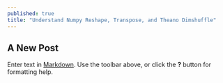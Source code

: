 ```yaml
---
published: true
title: "Understand Numpy Reshape, Transpose, and Theano Dimshuffle"
---
```



## A New Post

Enter text in [Markdown](http://daringfireball.net/projects/markdown/). Use the toolbar above, or click the **?** button for formatting help.
